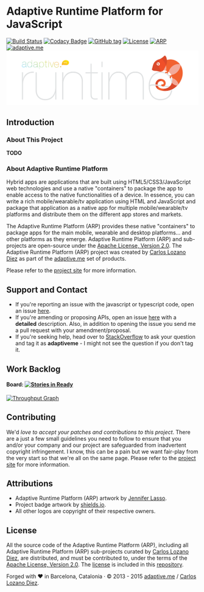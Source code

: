 
# Adaptive Runtime Platform for JavaScript
[![Build Status](https://api.travis-ci.org/AdaptiveMe/adaptive-arp-javascript.svg?branch=master)](https://travis-ci.org/AdaptiveMe/adaptive-arp-javascript) [![Codacy Badge](https://www.codacy.com/project/badge/e88afab095404cdd88b70de43df182de)](https://www.codacy.com/public/carlos/adaptive-arp-javascript) [![GitHub tag](https://img.shields.io/github/tag/AdaptiveMe/adaptive-arp-javascript.svg)](https://github.com/AdaptiveMe/adaptive-arp-javascript) [![License](https://img.shields.io/badge/license-apache%202-blue.svg)](https://raw.githubusercontent.com/AdaptiveMe/adaptive-arp-javascript/master/LICENSE) [![ARP](https://img.shields.io/badge/arp-javascript-orange.svg)](#) [![adaptive.me](https://img.shields.io/badge/adaptive-me-orange.svg)](http://adaptive.me)
[![Adaptive Runtime Platform](https://raw.githubusercontent.com/AdaptiveMe/adaptive-arp-javascript/gh-pages/assets/arp_for_HTML5.png)](#)
## Introduction

### About This Project

**TODO**

### About Adaptive Runtime Platform

Hybrid apps are applications that are built using HTML5/CSS3/JavaScript web technologies and use a native "containers" to package the app to enable access to the native functionalities of a device. In essence, you can write a rich mobile/wearable/tv application using HTML and JavaScript and package that application as a native app for multiple mobile/wearable/tv platforms and distribute them on the different app stores and markets.

The Adaptive Runtime Platform (ARP) provides these native "containers" to package apps for the main mobile, wearable and desktop platforms... and other platforms as they emerge. Adaptive Runtime Platform (ARP) and sub-projects are open-source under the [Apache License, Version 2.0](http://www.apache.org/licenses/LICENSE-2.0.html). The Adaptive Runtime Platform (ARP) project was created by [Carlos Lozano Diez](https://github.com/carloslozano) as part of the [adaptive.me](http://adaptive.me) set of products.

Please refer to the [project site](http://adaptiveme.github.io) for more information.

## Support and Contact

* If you're reporting an issue with the javascript or typescript code, open an issue [here](https://github.com/AdaptiveMe/adaptive-arp-javascript/issues).
* If you're amending or proposing APIs, open an issue [here](https://github.com/AdaptiveMe/adaptive-arp-api/issues) with a **detailed** description. Also, in addition to opening the issue you send me a pull request with your amendment/proposal.
* If you're seeking help, head over to [StackOverflow](http://stackoverflow.com/) to ask your question and tag it as **adaptiveme** - I might not see the question if you don't tag it. 

## Work Backlog

#### Board: [![Stories in Ready](https://badge.waffle.io/AdaptiveMe/adaptive-arp-javascript.svg?label=ready&title=Ready)](https://waffle.io/AdaptiveMe/adaptive-arp-javascript)

[![Throughput Graph](https://graphs.waffle.io/AdaptiveMe/adaptive-arp-javascript/throughput.svg)](https://waffle.io/AdaptiveMe/adaptive-arp-javascript/metrics)

## Contributing

We'd *love to accept your patches and contributions to this project*.  There are a just a few small guidelines you need to follow to ensure that you and/or your company and our project are safeguarded from inadvertent copyright infringement. I know, this can be a pain but we want fair-play from the very start so that we're all on the same page. Please refer to the [project site](http://adaptiveme.github.io) for more information.

## Attributions

* Adaptive Runtime Platform (ARP) artwork by [Jennifer Lasso](https://github.com/Jlassob).
* Project badge artwork by [shields.io](http://shields.io/).
* All other logos are copyright of their respective owners.

## License
All the source code of the Adaptive Runtime Platform (ARP), including all Adaptive Runtime Platform (ARP) sub-projects curated by [Carlos Lozano Diez](https://github.com/carloslozano), are distributed, and must be contributed to, under the terms of the [Apache License, Version 2.0](http://www.apache.org/licenses/LICENSE-2.0.html). The [license](https://raw.githubusercontent.com/AdaptiveMe/adaptive-arp-javascript/master/LICENSE) is included in this [repository](https://raw.githubusercontent.com/AdaptiveMe/adaptive-arp-javascript/master/LICENSE).

Forged with :heart: in Barcelona, Catalonia · © 2013 - 2015 [adaptive.me](http://adaptive.me) / [Carlos Lozano Diez](http://google.com/+CarlosLozano).
